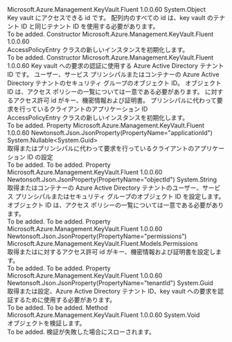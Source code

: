 <Type Name="AccessPolicyEntry" FullName="Microsoft.Azure.Management.KeyVault.Fluent.Models.AccessPolicyEntry">
  <TypeSignature Language="C#" Value="public class AccessPolicyEntry" />
  <TypeSignature Language="ILAsm" Value=".class public auto ansi beforefieldinit AccessPolicyEntry extends System.Object" />
  <TypeSignature Language="DocId" Value="T:Microsoft.Azure.Management.KeyVault.Fluent.Models.AccessPolicyEntry" />
  <TypeSignature Language="VB.NET" Value="Public Class AccessPolicyEntry" />
  <TypeSignature Language="F#" Value="type AccessPolicyEntry = class" />
  <AssemblyInfo>
    <AssemblyName>Microsoft.Azure.Management.KeyVault.Fluent</AssemblyName>
    <AssemblyVersion>1.0.0.60</AssemblyVersion>
  </AssemblyInfo>
  <Base>
    <BaseTypeName>System.Object</BaseTypeName>
  </Base>
  <Interfaces />
  <Docs>
    <summary>
            Key vault にアクセスできる id です。 配列内のすべての id は、key vault のテナント ID と同じテナント ID を使用する必要があります。
            </summary>
    <remarks>To be added.</remarks>
  </Docs>
  <Members>
    <Member MemberName=".ctor">
      <MemberSignature Language="C#" Value="public AccessPolicyEntry ();" />
      <MemberSignature Language="ILAsm" Value=".method public hidebysig specialname rtspecialname instance void .ctor() cil managed" />
      <MemberSignature Language="DocId" Value="M:Microsoft.Azure.Management.KeyVault.Fluent.Models.AccessPolicyEntry.#ctor" />
      <MemberSignature Language="VB.NET" Value="Public Sub New ()" />
      <MemberType>Constructor</MemberType>
      <AssemblyInfo>
        <AssemblyName>Microsoft.Azure.Management.KeyVault.Fluent</AssemblyName>
        <AssemblyVersion>1.0.0.60</AssemblyVersion>
      </AssemblyInfo>
      <Parameters />
      <Docs>
        <summary>
            AccessPolicyEntry クラスの新しいインスタンスを初期化します。
            </summary>
        <remarks>To be added.</remarks>
      </Docs>
    </Member>
    <Member MemberName=".ctor">
      <MemberSignature Language="C#" Value="public AccessPolicyEntry (Guid tenantId, string objectId, Microsoft.Azure.Management.KeyVault.Fluent.Models.Permissions permissions, Nullable&lt;Guid&gt; applicationId = null);" />
      <MemberSignature Language="ILAsm" Value=".method public hidebysig specialname rtspecialname instance void .ctor(valuetype System.Guid tenantId, string objectId, class Microsoft.Azure.Management.KeyVault.Fluent.Models.Permissions permissions, valuetype System.Nullable`1&lt;valuetype System.Guid&gt; applicationId) cil managed" />
      <MemberSignature Language="DocId" Value="M:Microsoft.Azure.Management.KeyVault.Fluent.Models.AccessPolicyEntry.#ctor(System.Guid,System.String,Microsoft.Azure.Management.KeyVault.Fluent.Models.Permissions,System.Nullable{System.Guid})" />
      <MemberSignature Language="F#" Value="new Microsoft.Azure.Management.KeyVault.Fluent.Models.AccessPolicyEntry : Guid * string * Microsoft.Azure.Management.KeyVault.Fluent.Models.Permissions * Nullable&lt;Guid&gt; -&gt; Microsoft.Azure.Management.KeyVault.Fluent.Models.AccessPolicyEntry" Usage="new Microsoft.Azure.Management.KeyVault.Fluent.Models.AccessPolicyEntry (tenantId, objectId, permissions, applicationId)" />
      <MemberType>Constructor</MemberType>
      <AssemblyInfo>
        <AssemblyName>Microsoft.Azure.Management.KeyVault.Fluent</AssemblyName>
        <AssemblyVersion>1.0.0.60</AssemblyVersion>
      </AssemblyInfo>
      <Parameters>
        <Parameter Name="tenantId" Type="System.Guid" />
        <Parameter Name="objectId" Type="System.String" />
        <Parameter Name="permissions" Type="Microsoft.Azure.Management.KeyVault.Fluent.Models.Permissions" />
        <Parameter Name="applicationId" Type="System.Nullable&lt;System.Guid&gt;" />
      </Parameters>
      <Docs>
        <param name="tenantId">Key vault への要求の認証に使用する Azure Active Directory テナント ID です。</param>
        <param name="objectId">ユーザー、サービス プリンシパルまたはコンテナーの Azure Active Directory テナントのセキュリティ グループのオブジェクト ID。 オブジェクト ID は、アクセス ポリシーの一覧については一意である必要があります。</param>
        <param name="permissions">に対するアクセス許可 id がキー、機密情報および証明書。</param>
        <param name="applicationId"> プリンシパルに代わって要求を行っているクライアントのアプリケーション ID</param>
        <summary>
            AccessPolicyEntry クラスの新しいインスタンスを初期化します。
            </summary>
        <remarks>To be added.</remarks>
      </Docs>
    </Member>
    <Member MemberName="ApplicationId">
      <MemberSignature Language="C#" Value="public Nullable&lt;Guid&gt; ApplicationId { get; set; }" />
      <MemberSignature Language="ILAsm" Value=".property instance valuetype System.Nullable`1&lt;valuetype System.Guid&gt; ApplicationId" />
      <MemberSignature Language="DocId" Value="P:Microsoft.Azure.Management.KeyVault.Fluent.Models.AccessPolicyEntry.ApplicationId" />
      <MemberSignature Language="VB.NET" Value="Public Property ApplicationId As Nullable(Of Guid)" />
      <MemberSignature Language="F#" Value="member this.ApplicationId : Nullable&lt;Guid&gt; with get, set" Usage="Microsoft.Azure.Management.KeyVault.Fluent.Models.AccessPolicyEntry.ApplicationId" />
      <MemberType>Property</MemberType>
      <AssemblyInfo>
        <AssemblyName>Microsoft.Azure.Management.KeyVault.Fluent</AssemblyName>
        <AssemblyVersion>1.0.0.60</AssemblyVersion>
      </AssemblyInfo>
      <Attributes>
        <Attribute>
          <AttributeName>Newtonsoft.Json.JsonProperty(PropertyName="applicationId")</AttributeName>
        </Attribute>
      </Attributes>
      <ReturnValue>
        <ReturnType>System.Nullable&lt;System.Guid&gt;</ReturnType>
      </ReturnValue>
      <Docs>
        <summary>
            取得またはプリンシパルに代わって要求を行っているクライアントのアプリケーション ID の設定
            </summary>
        <value>To be added.</value>
        <remarks>To be added.</remarks>
      </Docs>
    </Member>
    <Member MemberName="ObjectId">
      <MemberSignature Language="C#" Value="public string ObjectId { get; set; }" />
      <MemberSignature Language="ILAsm" Value=".property instance string ObjectId" />
      <MemberSignature Language="DocId" Value="P:Microsoft.Azure.Management.KeyVault.Fluent.Models.AccessPolicyEntry.ObjectId" />
      <MemberSignature Language="VB.NET" Value="Public Property ObjectId As String" />
      <MemberSignature Language="F#" Value="member this.ObjectId : string with get, set" Usage="Microsoft.Azure.Management.KeyVault.Fluent.Models.AccessPolicyEntry.ObjectId" />
      <MemberType>Property</MemberType>
      <AssemblyInfo>
        <AssemblyName>Microsoft.Azure.Management.KeyVault.Fluent</AssemblyName>
        <AssemblyVersion>1.0.0.60</AssemblyVersion>
      </AssemblyInfo>
      <Attributes>
        <Attribute>
          <AttributeName>Newtonsoft.Json.JsonProperty(PropertyName="objectId")</AttributeName>
        </Attribute>
      </Attributes>
      <ReturnValue>
        <ReturnType>System.String</ReturnType>
      </ReturnValue>
      <Docs>
        <summary>
            取得またはコンテナーの Azure Active Directory テナントのユーザー、サービス プリンシパルまたはセキュリティ グループのオブジェクト ID を設定します。 オブジェクト ID は、アクセス ポリシーの一覧については一意である必要があります。
            </summary>
        <value>To be added.</value>
        <remarks>To be added.</remarks>
      </Docs>
    </Member>
    <Member MemberName="Permissions">
      <MemberSignature Language="C#" Value="public Microsoft.Azure.Management.KeyVault.Fluent.Models.Permissions Permissions { get; set; }" />
      <MemberSignature Language="ILAsm" Value=".property instance class Microsoft.Azure.Management.KeyVault.Fluent.Models.Permissions Permissions" />
      <MemberSignature Language="DocId" Value="P:Microsoft.Azure.Management.KeyVault.Fluent.Models.AccessPolicyEntry.Permissions" />
      <MemberSignature Language="VB.NET" Value="Public Property Permissions As Permissions" />
      <MemberSignature Language="F#" Value="member this.Permissions : Microsoft.Azure.Management.KeyVault.Fluent.Models.Permissions with get, set" Usage="Microsoft.Azure.Management.KeyVault.Fluent.Models.AccessPolicyEntry.Permissions" />
      <MemberType>Property</MemberType>
      <AssemblyInfo>
        <AssemblyName>Microsoft.Azure.Management.KeyVault.Fluent</AssemblyName>
        <AssemblyVersion>1.0.0.60</AssemblyVersion>
      </AssemblyInfo>
      <Attributes>
        <Attribute>
          <AttributeName>Newtonsoft.Json.JsonProperty(PropertyName="permissions")</AttributeName>
        </Attribute>
      </Attributes>
      <ReturnValue>
        <ReturnType>Microsoft.Azure.Management.KeyVault.Fluent.Models.Permissions</ReturnType>
      </ReturnValue>
      <Docs>
        <summary>
            取得またはに対するアクセス許可 id がキー、機密情報および証明書を設定します。
            </summary>
        <value>To be added.</value>
        <remarks>To be added.</remarks>
      </Docs>
    </Member>
    <Member MemberName="TenantId">
      <MemberSignature Language="C#" Value="public Guid TenantId { get; set; }" />
      <MemberSignature Language="ILAsm" Value=".property instance valuetype System.Guid TenantId" />
      <MemberSignature Language="DocId" Value="P:Microsoft.Azure.Management.KeyVault.Fluent.Models.AccessPolicyEntry.TenantId" />
      <MemberSignature Language="VB.NET" Value="Public Property TenantId As Guid" />
      <MemberSignature Language="F#" Value="member this.TenantId : Guid with get, set" Usage="Microsoft.Azure.Management.KeyVault.Fluent.Models.AccessPolicyEntry.TenantId" />
      <MemberType>Property</MemberType>
      <AssemblyInfo>
        <AssemblyName>Microsoft.Azure.Management.KeyVault.Fluent</AssemblyName>
        <AssemblyVersion>1.0.0.60</AssemblyVersion>
      </AssemblyInfo>
      <Attributes>
        <Attribute>
          <AttributeName>Newtonsoft.Json.JsonProperty(PropertyName="tenantId")</AttributeName>
        </Attribute>
      </Attributes>
      <ReturnValue>
        <ReturnType>System.Guid</ReturnType>
      </ReturnValue>
      <Docs>
        <summary>
            取得または設定、Azure Active Directory テナント ID、key vault への要求を認証するために使用する必要があります。
            </summary>
        <value>To be added.</value>
        <remarks>To be added.</remarks>
      </Docs>
    </Member>
    <Member MemberName="Validate">
      <MemberSignature Language="C#" Value="public virtual void Validate ();" />
      <MemberSignature Language="ILAsm" Value=".method public hidebysig newslot virtual instance void Validate() cil managed" />
      <MemberSignature Language="DocId" Value="M:Microsoft.Azure.Management.KeyVault.Fluent.Models.AccessPolicyEntry.Validate" />
      <MemberSignature Language="VB.NET" Value="Public Overridable Sub Validate ()" />
      <MemberSignature Language="F#" Value="abstract member Validate : unit -&gt; unit&#xA;override this.Validate : unit -&gt; unit" Usage="accessPolicyEntry.Validate " />
      <MemberType>Method</MemberType>
      <AssemblyInfo>
        <AssemblyName>Microsoft.Azure.Management.KeyVault.Fluent</AssemblyName>
        <AssemblyVersion>1.0.0.60</AssemblyVersion>
      </AssemblyInfo>
      <ReturnValue>
        <ReturnType>System.Void</ReturnType>
      </ReturnValue>
      <Parameters />
      <Docs>
        <summary>
            オブジェクトを検証します。
            </summary>
        <remarks>To be added.</remarks>
        <exception cref="T:Microsoft.Rest.ValidationException">
            検証が失敗した場合にスローされます。
            </exception>
      </Docs>
    </Member>
  </Members>
</Type>